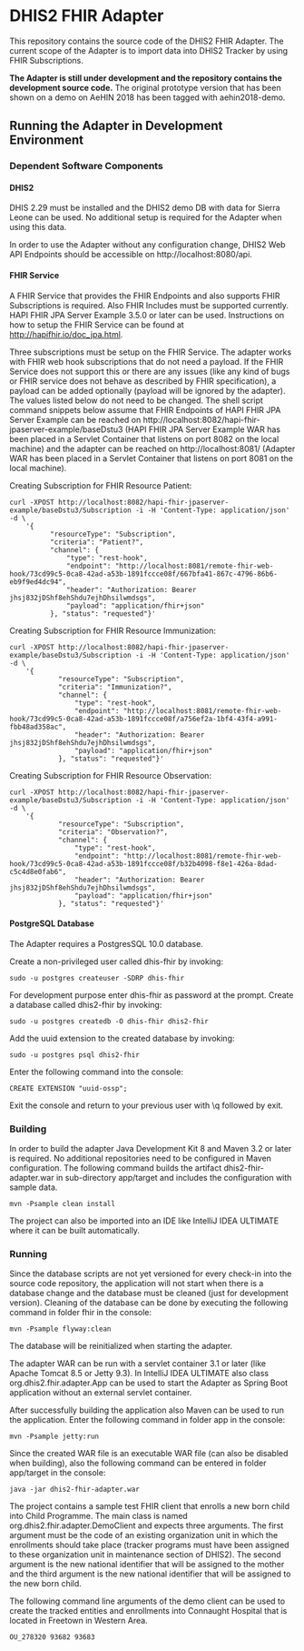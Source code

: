 # DHIS2 FHIR Adapter
This repository contains the source code of the DHIS2 FHIR Adapter. The current scope of the Adapter is to import data into DHIS2 Tracker by using FHIR Subscriptions.

__The Adapter is still under development and the repository contains the development source code.__ The original prototype version that has been shown on a demo on AeHIN 2018 has been tagged with aehin2018-demo. 

## Running the Adapter in Development Environment
### Dependent Software Components
#### DHIS2
DHIS 2.29 must be installed and the DHIS2 demo DB with data for Sierra Leone can be used. No additional setup is required for the Adapter when using this data.

In order to use the Adapter without any configuration change, DHIS2 Web API Endpoints should be accessible on http://localhost:8080/api.

#### FHIR Service
A FHIR Service that provides the FHIR Endpoints and also supports FHIR Subscriptions is required. Also FHIR Includes must be supported currently. HAPI FHIR JPA Server Example 3.5.0 or later can be used. Instructions on how to setup the FHIR Service can be found at http://hapifhir.io/doc_jpa.html.

Three subscriptions must be setup on the FHIR Service. The adapter works with FHIR web hook subscriptions that do not need a payload. If the FHIR Service does not support this or there are any issues (like any kind of bugs or FHIR service does not behave as
 described by FHIR specification), a payload can be added optionally (payload will be ignored by the adapter). The values listed below do not need to be changed. The shell script command snippets below assume that FHIR Endpoints of HAPI FHIR JPA Server 
 Example can be reached on http://localhost:8082/hapi-fhir-jpaserver-example/baseDstu3 (HAPI FHIR JPA Server Example WAR has been placed in a Servlet Container that listens on port 8082 on the local machine) and the adapter can be reached on 
 http://localhost:8081/ (Adapter WAR has been placed in a Servlet Container that listens on port 8081 on the local machine).

Creating Subscription for FHIR Resource Patient:

    curl -XPOST http://localhost:8082/hapi-fhir-jpaserver-example/baseDstu3/Subscription -i -H 'Content-Type: application/json' -d \
        '{
              "resourceType": "Subscription",
              "criteria": "Patient?",
              "channel": {
                  "type": "rest-hook",
                  "endpoint": "http://localhost:8081/remote-fhir-web-hook/73cd99c5-0ca8-42ad-a53b-1891fccce08f/667bfa41-867c-4796-86b6-eb9f9ed4dc94",
                  "header": "Authorization: Bearer jhsj832jDShf8ehShdu7ejhDhsilwmdsgs",
                  "payload": "application/fhir+json"
              }, "status": "requested"}'

Creating Subscription for FHIR Resource Immunization:

    curl -XPOST http://localhost:8082/hapi-fhir-jpaserver-example/baseDstu3/Subscription -i -H 'Content-Type: application/json' -d \
        '{
                "resourceType": "Subscription",
                "criteria": "Immunization?",
                "channel": {
                    "type": "rest-hook",
                    "endpoint": "http://localhost:8081/remote-fhir-web-hook/73cd99c5-0ca8-42ad-a53b-1891fccce08f/a756ef2a-1bf4-43f4-a991-fbb48ad358ac",
                    "header": "Authorization: Bearer jhsj832jDShf8ehShdu7ejhDhsilwmdsgs",
                    "payload": "application/fhir+json"
                }, "status": "requested"}'
                
Creating Subscription for FHIR Resource Observation:

    curl -XPOST http://localhost:8082/hapi-fhir-jpaserver-example/baseDstu3/Subscription -i -H 'Content-Type: application/json' -d \
        '{
                "resourceType": "Subscription",
                "criteria": "Observation?",
                "channel": {
                    "type": "rest-hook",
                    "endpoint": "http://localhost:8081/remote-fhir-web-hook/73cd99c5-0ca8-42ad-a53b-1891fccce08f/b32b4098-f8e1-426a-8dad-c5c4d8e0fab6",
                    "header": "Authorization: Bearer jhsj832jDShf8ehShdu7ejhDhsilwmdsgs",
                    "payload": "application/fhir+json"
                }, "status": "requested"}'    
                
#### PostgreSQL Database
The Adapter requires a PostgresSQL 10.0 database. 

Create a non-privileged user called dhis-fhir by invoking:

    sudo -u postgres createuser -SDRP dhis-fhir                  

For development purpose enter dhis-fhir as password at the prompt. Create a database called dhis2-fhir by invoking:

    sudo -u postgres createdb -O dhis-fhir dhis2-fhir
    
Add the uuid extension to the created database by invoking:

    sudo -u postgres psql dhis2-fhir
    
Enter the following command into the console:

    CREATE EXTENSION "uuid-ossp";    
    
Exit the console and return to your previous user with \q followed by exit.    

### Building
In order to build the adapter Java Development Kit 8 and Maven 3.2 or later is required. No additional repositories need to be configured in Maven configuration. The following command builds the artifact dhis2-fhir-adapter.war in sub-directory app/target 
and includes the configuration with sample data.

    mvn -Psample clean install

The project can also be imported into an IDE like IntelliJ IDEA ULTIMATE where it can be built automatically.

### Running
Since the database scripts are not yet versioned for every check-in into the source code repository, the application will not start when there is a database change and the database must be cleaned (just for development version). Cleaning of the database 
can be done by executing the following command in folder fhir in the console:

    mvn -Psample flyway:clean
    
The database will be reinitialized when starting the adapter.

The adapter WAR can be run with a servlet container 3.1 or later (like Apache Tomcat 8.5 or Jetty 9.3). In IntelliJ IDEA ULTIMATE also class org.dhis2.fhir.adapter.App can be used to start the Adapter as Spring Boot application without an external servlet 
container.

After successfully building the application also Maven can be used to run the application. Enter the following command in folder app in the console:

    mvn -Psample jetty:run
    
Since the created WAR file is an executable WAR file (can also be disabled when building), also the following command can be entered in folder app/target in the console:

    java -jar dhis2-fhir-adapter.war    

The project contains a sample test FHIR client that enrolls a new born child into Child Programme. The main class is named org.dhis2.fhir.adapter.DemoClient and expects three arguments. The first argument must be the code of an existing organization 
unit in which the enrollments should take place (tracker programs must have been assigned to these organization unit in maintenance section of DHIS2). The second argument is the new national identifier that will be assigned to the mother and the third 
argument is the new national identifier that will be assigned to the new born child.

The following command line arguments of the demo client can be used to create the tracked entities and enrollments into Connaught Hospital that is located in Freetown in Western Area.  

    OU_278320 93682 93683
